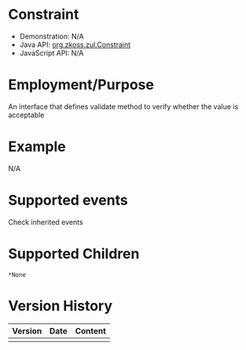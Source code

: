 

# Constraint

- Demonstration: N/A
- Java API: [org.zkoss.zul.Constraint](https://www.zkoss.org/javadoc/latest/zk/org/zkoss/zul/Constraint.html)
- JavaScript API: N/A

# Employment/Purpose

An interface that defines validate method to verify whether the value is
acceptable

# Example

N/A

# Supported events

Check inherited events

# Supported Children

`*None`



# Version History

| Version | Date | Content |
|---------|------|---------|
|         |      |         |


